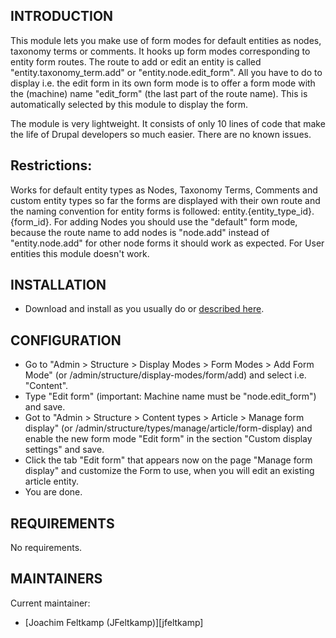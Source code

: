 INTRODUCTION
------------

This module lets you make use of form modes for default entities as nodes,
taxonomy terms or comments. It hooks up form modes corresponding to entity
form routes.
The route to add or edit an entity is called "entity.taxonomy_term.add" or
"entity.node.edit_form". All you have to do to display i.e. the edit form in
its own form mode is to offer a form mode with the (machine) name "edit_form"
(the last part of the route name). This is automatically selected by this
module to display the form.

The module is very lightweight. It consists of only 10 lines of code that make
the life of Drupal developers so much easier. There are no known issues.


## Restrictions:
Works for default entity types as Nodes, Taxonomy Terms, Comments and custom
entity types so far the forms are displayed with their own route and the naming
convention for entity forms is followed: entity.{entity_type_id}.{form_id}. For
adding Nodes you should use the "default" form mode, because the route name to
add nodes is "node.add" instead of "entity.node.add" for other node forms it
should work as expected. For User entities this module doesn't work.


INSTALLATION
------------

* Download and install as you usually do or [described here](
https://www.drupal.org/docs/8/extending-drupal-8/installing-drupal-8-modules).


CONFIGURATION
-------------

* Go to "Admin > Structure > Display Modes > Form Modes > Add Form Mode" (or
/admin/structure/display-modes/form/add) and select i.e. "Content".
* Type "Edit form" (important: Machine name must be "node.edit_form") and save.
* Got to "Admin > Structure > Content types > Article > Manage form display"
(or /admin/structure/types/manage/article/form-display) and enable the new form
mode "Edit form" in the section "Custom display settings" and save.
* Click the tab "Edit form" that appears now on the page "Manage form display"
and customize the Form to use, when you will edit an existing article entity.
* You are done.


REQUIREMENTS
------------

No requirements.



MAINTAINERS
-----------

Current maintainer:
 * [Joachim Feltkamp (JFeltkamp)][jfeltkamp]
